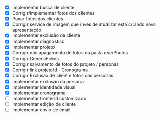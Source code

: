 - [x] Implementar busca de cliente
- [x] Corrigir/implementar fotos dos clientes
- [x] Puxar fotos dos clientes
- [x] Corrigir service de imagem que invés de atualizar esta´criando nova apresentação
- [x] Implementar exclusão de cliente
- [x] Implementar diagnostico
- [x] Implementar projeto
- [x] Corrigir não apagamento de fotos da pasta userPhotos
- [x] Corrigir GenericFields
- [x] Corrigir salvamento de fotos do projeto / personas
- [x] Corrigir link projetoId - Cronograma
- [x] Corrigir Exclusão de client e fotos das personas
- [x] Implementar exclusão da persona
- [x] Implementar identidade visual
- [x] Implementar cronograma
- [ ] Implementar frontend customizado
- [ ] Implementar edição de cliente
- [ ] Implementar envio de email
